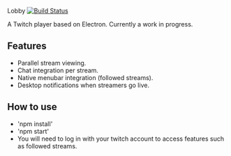 Lobby [![Build Status](https://travis-ci.org/jimah/ElectronTwitchPrototype.svg)](https://travis-ci.org/jimah/ElectronTwitchPrototype)

A Twitch player based on Electron. Currently a work in progress.

## Features

* Parallel stream viewing.
* Chat integration per stream.
* Native menubar integration (followed streams).
* Desktop notifications when streamers go live.

## How to use

* 'npm install'
* 'npm start'
* You will need to log in with your twitch account to access features such as followed streams.
